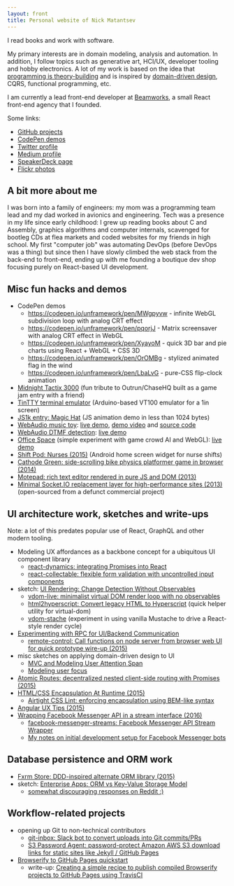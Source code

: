 ```yaml
---
layout: front
title: Personal website of Nick Matantsev
---
```


I read books and work with software.

My primary interests are in domain modeling, analysis and automation. In addition, I follow topics such as generative art, HCI/UX, developer tooling and hobby electronics. A lot of my work is based on the idea that [programming is theory-building](http://www.dc.uba.ar/materias/plp/cursos/material/programmingAsTheoryBuilding) and is inspired by [domain-driven design](https://en.wikipedia.org/wiki/Domain-driven_design), CQRS, functional programming, etc.

I am currently a lead front-end developer at [Beamworks](https://beamworks.io), a small React front-end agency that I founded.

Some links:

- [GitHub projects](https://github.com/unframework)
- [CodePen demos](http://codepen.io/unframework/)
- [Twitter profile](https://twitter.com/unframework)
- [Medium profile](https://medium.com/@unframework)
- [SpeakerDeck page](https://speakerdeck.com/unframework)
- [Flickr photos](https://www.flickr.com/photos/nickmatantsev/)

## A bit more about me

I was born into a family of engineers: my mom was a programming team lead and my dad worked in avionics and engineering. Tech was a presence in my life since early childhood: I grew up reading books about C and Assembly, graphics algorithms and computer internals, scavenged for bootleg CDs at flea markets and coded websites for my friends in high school. My first "computer job" was automating DevOps (before DevOps was a thing) but since then I have slowly climbed the web stack from the back-end to front-end, ending up with me founding a boutique dev shop focusing purely on React-based UI development.

## Misc fun hacks and demos

* CodePen demos
    * https://codepen.io/unframework/pen/MWgpyvw - infinite WebGL subdivision loop with analog CRT effect
    * https://codepen.io/unframework/pen/pqorjJ - Matrix screensaver with analog CRT effect in WebGL
    * https://codepen.io/unframework/pen/XyayoM - quick 3D bar and pie charts using React + WebGL + CSS 3D
    * https://codepen.io/unframework/pen/OrOMBg - stylized animated flag in the wind
    * https://codepen.io/unframework/pen/LbaLvG - pure-CSS flip-clock animation
* [Midnight Tactix 3000](https://twitter.com/atesgoral/status/993972666540417024) (fun tribute to Outrun/ChaseHQ built as a game jam entry with a friend)
* [TinTTY terminal emulator](https://hackaday.io/project/27359-tiny-wearable-8-bit-vt100-console) (Arduino-based VT100 emulator for a 1in screen)
* [JS1k entry: Magic Hat](http://js1k.com/2017-magic/demo/2827) (JS animation demo in less than 1024 bytes)
* [WebAudio music toy](/webaudio-music-toy): [live demo](http://unframework.github.io/eltrn/), [demo video](https://www.youtube.com/watch?v=uZM0nfuLfxM) and [source code](https://github.com/unframework/eltrn)
* [WebAudio DTMF detection](https://github.com/unframework/dtmf-detect): [live demo](https://unframework.github.io/dtmf-detect/)
* [Office Space](https://github.com/unframework/office-space) (simple experiment with game crowd AI and WebGL): [live demo](https://unframework.github.io/office-space/)
* [Shift Pod: Nurses (2015)](https://play.google.com/store/apps/details?id=com.unframework.nursingshifttracker) (Android home screen widget for nurse shifts)
* [Cathode Green: side-scrolling bike physics platformer game in browser (2014)](https://github.com/unframework/cathode-green)
* [Motepad: rich text editor rendered in pure JS and DOM (2013)](https://github.com/unframework/motepad)
* [Minimal Socket.IO replacement layer for high-performance sites (2013)](https://github.com/unframework/fusio) (open-sourced from a defunct commercial project)

## UI architecture work, sketches and write-ups

Note: a lot of this predates popular use of React, GraphQL and other modern tooling.

* Modeling UX affordances as a backbone concept for a ubiquitous UI component library
    * [react-dynamics: integrating Promises into React](https://github.com/beamworks/react-dynamics)
    * [react-collectable: flexible form validation with uncontrolled input components](https://github.com/beamworks/react-collectable)
* sketch: [UI Rendering: Change Detection Without Observables](/ui-repaint)
    * [vdom-live: minimalist virtual DOM render loop with no observables](https://github.com/unframework/vdom-live)
    * [html2hyperscript: Convert legacy HTML to Hyperscript](https://github.com/unframework/html2hyperscript) (quick helper utility for virtual-dom)
    * [vdom-stache](https://github.com/unframework/vdom-stache) (experiment in using vanilla Mustache to drive a React-style render cycle)
* [Experimenting with RPC for UI/Backend Communication](https://medium.com/@unframework/experimenting-with-rpc-for-ui-backend-communication-8b6e214a7f7f#.oqw1js3u0)
    * [remote-control: Call functions on node server from browser web UI for quick prototype wire-up (2015)](https://github.com/unframework/remote-control)
* misc sketches on applying domain-driven design to UI
    * [MVC and Modeling User Attention Span](/view-attention-span)
    * [Modeling user focus](/user-focus-model)
* [Atomic Routes: decentralized nested client-side routing with Promises (2015)](https://github.com/unframework/atomic-routes)
* [HTML/CSS Encapsulation At Runtime (2015)](/html-css-encapsulation-at-runtime)
    * [Airtight CSS Lint: enforcing encapsulation using BEM-like syntax](https://github.com/unframework/airtight-css-lint)
* [Angular UX Tips (2015)](http://ng-ux.tips)
* [Wrapping Facebook Messenger API in a stream interface (2016)](/wrapping-facebook-messenger-stream-api)
    * [facebook-messenger-streams: Facebook Messenger API Stream Wrapper](https://github.com/myplanet/facebook-messenger-streams)
    * [My notes on initial development setup for Facebook Messenger bots](/facebook-bot-setup)

## Database persistence and ORM work

* [Fxrm Store: DDD-inspired alternate ORM library (2015)](https://github.com/fxrm/fxrm-store)
* sketch: [Enterprise Apps: ORM vs Key-Value Storage Model](/orm-vs-key-value)
    * [somewhat discouraging responses on Reddit :)](https://www.reddit.com/r/programming/comments/2t36ra/disappointed_in_orm_keyvalue_store_might_be_a/)

## Workflow-related projects

* opening up Git to non-technical contributors
    * [git-inbox: Slack bot to convert uploads into Git commits/PRs](https://github.com/unframework/git-inbox)
    * [S3 Password Agent: password-protect Amazon AWS S3 download links for static sites like Jekyll / GitHub Pages](https://github.com/unframework/s3-password-agent)
* [Browserify to GitHub Pages quickstart](https://github.com/unframework/browserify-github-pages)
    * write-up: [Creating a simple recipe to publish compiled Browserify projects to GitHub Pages using TravisCI](/browserify-github-pages-quickstart)
